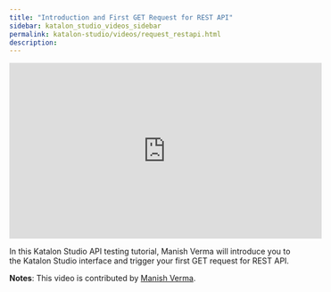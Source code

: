 ```yaml
---
title: "Introduction and First GET Request for REST API"
sidebar: katalon_studio_videos_sidebar
permalink: katalon-studio/videos/request_restapi.html
description: 
---
```


<iframe width="560" height="315" src="https://www.youtube.com/embed/3iM8267l4dE" title="YouTube video player" frameborder="0" allow="accelerometer; autoplay; clipboard-write; encrypted-media; gyroscope; picture-in-picture" allowfullscreen></iframe>

In this Katalon Studio API testing tutorial, Manish Verma will introduce you to the Katalon Studio interface and trigger your first GET request for REST API.

**Notes**: This video is contributed by [Manish Verma](https://www.youtube.com/channel/UCzOMBStlSDfyai6rWdK3hWw).